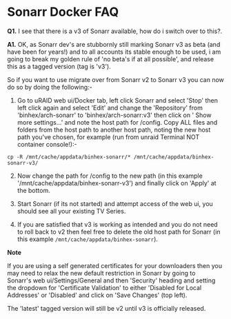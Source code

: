# **Sonarr Docker FAQ**

**Q1.** I see that there is a v3 of Sonarr available, how do i switch over to this?.

​**A1.** OK, as Sonarr dev's are stubbornly still marking Sonarr v3 as beta (and have been for years!) and to all accounts its stable enough to be used, i am going to break my golden rule of 'no beta's if at all possible', and release this as a tagged version (tag is 'v3').

So if you want to use migrate over from Sonarr v2 to Sonarr v3 you can now do so by doing the following:-

1. Go to uRAID web ui/Docker tab, left click Sonarr and select 'Stop' then left click again and select 'Edit' and change the 'Repository' from 'binhex/arch-sonarr' to 'binhex/arch-sonarr:v3' then click on ' Show more settings...' and note the host path for /config. Copy ALL files and folders from the host path to another host path, noting the new host path you've chosen, for example (run from unraid Terminal NOT container console!):-
```
cp -R /mnt/cache/appdata/binhex-sonarr/* /mnt/cache/appdata/binhex-sonarr-v3/
```
2. Now change the path for /config to the new path (in this example '/mnt/cache/appdata/binhex-sonarr-v3') and finally click on 'Apply' at the bottom.

3. Start Sonarr (if its not started) and attempt access of the web ui, you should see all your existing TV Series.

4. If you are satisfied that v3 is working as intended and you do not need to roll back to v2 then feel free to delete the old host path for Sonarr (in this example ```/mnt/cache/appdata/binhex-sonarr```).

**Note**

If you are using a self generated certificates for your downloaders then you may need to relax the new default restriction in Sonarr by going to Sonarr's web ui/Settings/General and then 'Security' heading and setting the dropdown for 'Certificate Validation' to either 'Disabled for Local Addresses' or 'Disabled' and click on 'Save Changes' (top left).  

The 'latest' tagged version will still be v2 until v3 is officially released.
